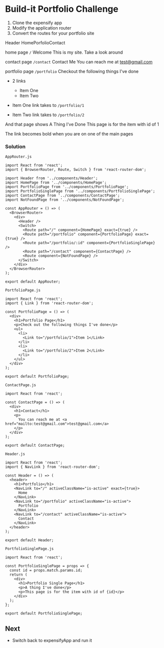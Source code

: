 # Build-it Portfolio Challenge
1. Clone the expensify app
2. Modify the application router
3. Convert the routes for your portfolio site 

Header
HomePorfolioContact

home page `/`
Welcome
This is my site. Take a look around

contact page `/contact`
Contact Me
You can reach me at test@gmail.com

portfolio page `/portfolio`
Checkout the following things I've done
* 2 links
    - Item One
    - Item Two

* Item One link takes to `/portfolio/1`
* Item Two link takes to `/portfolio/2`

And that page shows
A Thing I've Done
This page is for the item with id of 1

The link becomes bold when you are on one of the main pages

### Solution
`AppRouter.js`

```
import React from 'react';
import { BrowserRouter, Route, Switch } from 'react-router-dom';

import Header from '../components/Header';
import HomePage from '../components/HomePage';
import PortfolioPage from '../components/PortfolioPage';
import PortfolioSinglePage from '../components/PortfolioSinglePage';
import ContactPage from '../components/ContactPage';
import NotFoundPage from '../components/NotFoundPage';

const AppRouter = () => (
  <BrowserRouter>
    <div>
      <Header />
      <Switch>
        <Route path="/" component={HomePage} exact={true} />
        <Route path="/portfolio" component={PortfolioPage} exact={true} />
        <Route path="/portfolio/:id" component={PortfolioSinglePage} />
        <Route path="/contact" component={ContactPage} />
        <Route component={NotFoundPage} />
      </Switch>
    </div>
  </BrowserRouter>
);

export default AppRouter;
```

`PortfolioPage.js`

```
import React from 'react';
import { Link } from 'react-router-dom';

const PortfolioPage = () => (
  <div>
    <h1>Portfolio Page</h1>
    <p>Check out the following things I've done</p>
    <ul>
      <li>
        <Link to="/portfolio/1">Item 1</Link>
      </li>
      <li>
        <Link to="/portfolio/2">Item 2</Link>
      </li>
    </ul>
  </div>
);

export default PortfolioPage;
```

`ContactPage.js`

```
import React from 'react';

const ContactPage = () => (
  <div>
    <h1>Contact</h1>
    <p>
      You can reach me at <a href="mailto:test@gmail.com">test@gmail.com</a>
    </p>
  </div>
);

export default ContactPage;
```

`Header.js`

```
import React from 'react';
import { NavLink } from 'react-router-dom';

const Header = () => (
  <header>
    <h1>Portfolio</h1>
    <NavLink to="/" activeClassName="is-active" exact={true}>
      Home
    </NavLink>
    <NavLink to="/portfolio" activeClassName="is-active">
      Portfolio
    </NavLink>
    <NavLink to="/contact" activeClassName="is-active">
      Contact
    </NavLink>
  </header>
);

export default Header;
```

`PortfolioSinglePage.js`

```
import React from 'react';

const PortfolioSinglePage = props => {
  const id = props.match.params.id;
  return (
    <div>
      <h1>Portfolio Single Page</h1>
      <p>A thing I've done</p>
      <p>This page is for the item with id of {id}</p>
    </div>
  );
};

export default PortfolioSinglePage;
```

## Next
* Switch back to expensifyApp and run it

